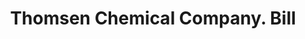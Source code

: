 ---
doi: 10.7916/D84B4CHH
date_other: '1900'
date_other_textual: 1900-1909
form: printed ephemera
genre:
- Invoices
name:
- Thomsen Chemical Company
object_in_context_url: https://biggert.cul.columbia.edu/items/view/ave_biggert_01870
subject_hierarchical_geographic:
- Baltimore, Maryland, United States
subject_name:
- Thomsen Chemical Company
title: Thomsen Chemical Company. Bill
sort_title: Thomsen Chemical Company. Bill
call_number: ave_biggert_01870
coordinates:
- 39.28333333333333,-76.61666666666666
pid: ave_biggert_01870
identifiers: ave_biggert_01870
thumbnail: https://derivativo-3.library.columbia.edu/iiif/2/ldpd:490676/full/!256,256/0/native.jpg
permalink: /biggert/ave_biggert_01870/
layout: iiif-image-page
---